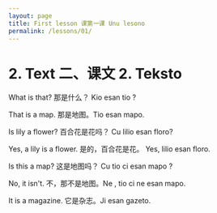 ```yaml
---
layout: page
title: First lesson 课第一课 Unu lesono
permalink: /lessons/01/
---
```


# 2. Text 二、课文 2. Teksto

What is that? 那是什么？ Kio esan tio ?

That is a map. 那是地图。Tio esan mapo.

Is lily a flower? 百合花是花吗？ Cu lilio esan floro? 

Yes, a lily is a flower. 是的，百合花是花。 Yes, lilio esan floro.

Is this a map? 这是地图吗？ Cu tio ci esan mapo ?

No, it isn't. 不，那不是地图。Ne , tio ci ne esan mapo.

It is a magazine. 它是杂志。Ji esan gazeto.